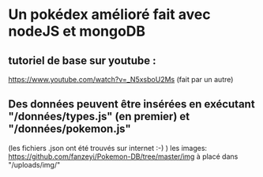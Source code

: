 # Un pokédex amélioré fait avec nodeJS et mongoDB

## tutoriel de base sur youtube : 
https://www.youtube.com/watch?v=_N5xsboU2Ms (fait par un autre)

## Des données peuvent être insérées en exécutant "/données/types.js" (en premier) et "/données/pokemon.js"
(les fichiers .json ont été trouvés sur internet :-) ) 
les images: https://github.com/fanzeyi/Pokemon-DB/tree/master/img à placé dans "/uploads/img/"